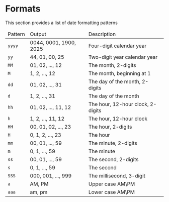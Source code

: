 # Formats

This section provides a list of date formatting patterns

<table>
  <thead>
    <tr>
      <td>Pattern</td>
      <td>Output</td>
      <td>Description</td>
    </tr>
  </thead>
  <tbody>
    <tr>
      <td><code>yyyy</code></td>
      <td>0044, 0001, 1900, 2025</td>
      <td>Four-digit calendar year</td>
    </tr>
    <tr>
      <td><code>yy</code></td>
      <td>44, 01, 00, 25</td>
      <td>Two-digit year calendar year</td>
    </tr>
    <tr>
      <td><code>MM</code></td>
      <td>01, 02, ..., 12</td>
      <td>The month, 2-digits</td>
    </tr>
    <tr>
      <td><code>M</code></td>
      <td>1, 2, ..., 12</td>
      <td>The month, beginning at 1</td>
    </tr>
    <tr>
      <td><code>dd</code></td>
      <td>01, 02, ..., 31</td>
      <td>The day of the month, 2-digits</td>
    </tr>
    <tr>
      <td><code>d</code></td>
      <td>1, 2, ..., 31</td>
      <td>The day of the month</td>
    </tr>
    <tr>
      <td><code>hh</code></td>
      <td>01, 02, ..., 11, 12</td>
      <td>The hour, 12-hour clock, 2-digits</td>
    </tr>
    <tr>
      <td><code>h</code></td>
      <td>1, 2, ..., 11, 12</td>
      <td>The hour, 12-hour clock</td>
    </tr>
    <tr>
      <td><code>HH</code></td>
      <td>00, 01, 02, ..., 23</td>
      <td>The hour, 2-digits</td>
    </tr>
    <tr>
      <td><code>H</code></td>
      <td>0, 1, 2, ..., 23</td>
      <td>The hour</td>
    </tr>
    <tr>
      <td><code>mm</code></td>
      <td>00, 01, ..., 59</td>
      <td>The minute, 2-digits</td>
    </tr>
    <tr>
      <td><code>m</code></td>
      <td>0, 1, ..., 59</td>
      <td>The minute</td>
    </tr>
    <tr>
      <td><code>ss</code></td>
      <td>00, 01, ..., 59</td>
      <td>The second, 2-digits</td>
    </tr>
    <tr>
      <td><code>s</code></td>
      <td>0, 1, ..., 59</td>
      <td>The second</td>
    </tr>
    <tr>
      <td><code>SSS</code></td>
      <td>000, 001, ..., 999</td>
      <td>The millisecond, 3-digit</td>
    </tr>
    <tr>
      <td><code>a</code></td>
      <td>AM, PM</td>
      <td>Upper case AM\PM</td>
    </tr>
    <tr>
      <td><code>aaa</code></td>
      <td>am, pm</td>
      <td>Lower case AM\PM</td>
    </tr>
  </tbody>
</table>
